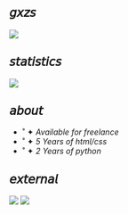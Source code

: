 ## 𝘨𝘹𝘻𝘴

![](https://i.pinimg.com/originals/49/83/0e/49830ee2ddd8b7e7679c686361afd4c2.gif)

## 𝘴𝘵𝘢𝘵𝘪𝘴𝘵𝘪𝘤𝘴
![](https://github-readme-stats.vercel.app/api?username=gxzass&hide=prs,contribs&title_color=539bf5&icon_color=539bf5&text_color=efefef&bg_color=0000&show_icons=true)

## 𝘢𝘣𝘰𝘶𝘵
* ˚ ✦ *Available for freelance*
* ˚ ✦ *5 Years of html/css*
* ˚ ✦ *2 Years of python*

## 𝘦𝘹𝘵𝘦𝘳𝘯𝘢𝘭
![](https://komarev.com/ghpvc/?username=gxzass&color=384f73)
![](https://img.shields.io/discord/844548529141186570?color=384f73&label=Discord%20%3C3&logo=384f73&logoColor=384f73)


